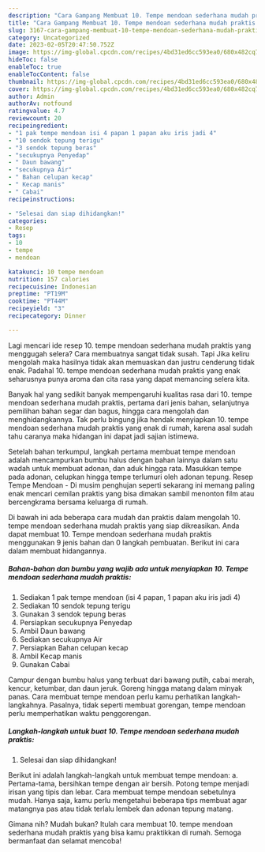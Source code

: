 ```yaml
---
description: "Cara Gampang Membuat 10. Tempe mendoan sederhana mudah praktis yang Enak Banget, Buat Buka Puasa Enak"
title: "Cara Gampang Membuat 10. Tempe mendoan sederhana mudah praktis yang Enak Banget, Buat Buka Puasa Enak"
slug: 3167-cara-gampang-membuat-10-tempe-mendoan-sederhana-mudah-praktis-yang-enak-banget-buat-buka-puasa-enak
category: Uncategorized
date: 2023-02-05T20:47:50.752Z
image: https://img-global.cpcdn.com/recipes/4bd31ed6cc593ea0/680x482cq70/10-tempe-mendoan-sederhana-mudah-praktis-foto-resep-utama.jpg
hideToc: false
enableToc: true
enableTocContent: false
thumbnail: https://img-global.cpcdn.com/recipes/4bd31ed6cc593ea0/680x482cq70/10-tempe-mendoan-sederhana-mudah-praktis-foto-resep-utama.jpg
cover: https://img-global.cpcdn.com/recipes/4bd31ed6cc593ea0/680x482cq70/10-tempe-mendoan-sederhana-mudah-praktis-foto-resep-utama.jpg
author: Admin
authorAv: notfound
ratingvalue: 4.7
reviewcount: 20
recipeingredient:
- "1 pak tempe mendoan isi 4 papan 1 papan aku iris jadi 4"
- "10 sendok tepung terigu"
- "3 sendok tepung beras"
- "secukupnya Penyedap"
- " Daun bawang"
- "secukupnya Air"
- " Bahan celupan kecap"
- " Kecap manis"
- " Cabai"
recipeinstructions:

- "Selesai dan siap dihidangkan!"
categories:
- Resep
tags:
- 10
- tempe
- mendoan

katakunci: 10 tempe mendoan 
nutrition: 157 calories
recipecuisine: Indonesian
preptime: "PT19M"
cooktime: "PT44M"
recipeyield: "3"
recipecategory: Dinner

---
```



Lagi mencari ide resep 10. tempe mendoan sederhana mudah praktis yang menggugah selera? Cara membuatnya sangat tidak susah. Tapi Jika keliru mengolah maka hasilnya tidak akan memuaskan dan justru cenderung tidak enak. Padahal 10. tempe mendoan sederhana mudah praktis yang enak seharusnya punya aroma dan cita rasa yang dapat memancing selera kita.


Banyak hal yang sedikit banyak mempengaruhi kualitas rasa dari 10. tempe mendoan sederhana mudah praktis, pertama dari jenis bahan, selanjutnya pemilihan bahan segar dan bagus, hingga cara mengolah dan menghidangkannya. Tak perlu bingung jika hendak menyiapkan 10. tempe mendoan sederhana mudah praktis yang enak di rumah, karena asal sudah tahu caranya maka hidangan ini dapat jadi sajian istimewa.

Setelah bahan terkumpul, langkah pertama membuat tempe mendoan adalah mencampurkan bumbu halus dengan bahan lainnya dalam satu wadah untuk membuat adonan, dan aduk hingga rata. Masukkan tempe pada adonan, celupkan hingga tempe terlumuri oleh adonan tepung. Resep Tempe Mendoan - Di musim penghujan seperti sekarang ini memang paling enak mencari cemilan praktis yang bisa dimakan sambil menonton film atau bercengkrama bersama keluarga di rumah.


Di bawah ini ada beberapa cara mudah dan praktis dalam mengolah 10. tempe mendoan sederhana mudah praktis yang siap dikreasikan. Anda dapat membuat 10. Tempe mendoan sederhana mudah praktis menggunakan 9 jenis bahan dan 0 langkah pembuatan. Berikut ini cara dalam membuat hidangannya.

<!--inarticleads1-->

##### Bahan-bahan dan bumbu yang wajib ada untuk menyiapkan 10. Tempe mendoan sederhana mudah praktis:

1. Sediakan 1 pak tempe mendoan (isi 4 papan, 1 papan aku iris jadi 4)
1. Sediakan 10 sendok tepung terigu
1. Gunakan 3 sendok tepung beras
1. Persiapkan secukupnya Penyedap
1. Ambil  Daun bawang
1. Sediakan secukupnya Air
1. Persiapkan  Bahan celupan kecap
1. Ambil  Kecap manis
1. Gunakan  Cabai


Campur dengan bumbu halus yang terbuat dari bawang putih, cabai merah, kencur, ketumbar, dan daun jeruk. Goreng hingga matang dalam minyak panas. Cara membuat tempe mendoan perlu kamu perhatikan langkah-langkahnya. Pasalnya, tidak seperti membuat gorengan, tempe mendoan perlu memperhatikan waktu penggorengan. 

<!--inarticleads2-->

##### Langkah-langkah untuk buat 10. Tempe mendoan sederhana mudah praktis:


1. Selesai dan siap dihidangkan!

Berikut ini adalah langkah-langkah untuk membuat tempe mendoan: a. Pertama-tama, bersihkan tempe dengan air bersih. Potong tempe menjadi irisan yang tipis dan lebar. Cara membuat tempe mendoan sebetulnya mudah. Hanya saja, kamu perlu mengetahui beberapa tips membuat agar matangnya pas atau tidak terlalu lembek dan adonan tepung matang. 

Gimana nih? Mudah bukan? Itulah cara membuat 10. tempe mendoan sederhana mudah praktis yang bisa kamu praktikkan di rumah. Semoga bermanfaat dan selamat mencoba!

